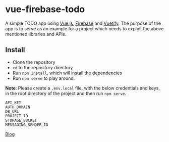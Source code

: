# vue-firebase-todo

A simple TODO app using [Vue.js](https://vuejs.org/), [Firebase](https://firebase.google.com/) and [Vuetify](https://vuetifyjs.com/en/). 
The purpose of the app is to serve as an example for a project which needs to exploit the above mentioned libraries and APIs.

## Install

* Clone the repository
* `cd` to the repository directory
* Run `npm install`, which will install the dependencies
* Run `npm serve` to play around.

**Note**: Please create a `.env.local` file, with the below credentials and keys, in the root directory of the project and then run `npm serve`.
```
API_KEY
AUTH_DOMAIN
DB_URL
PROJECT_ID
STORAGE_BUCKET
MESSAGING_SENDER_ID
```

[Blog](https://medium.com/@dushyantsabharwal/https-medium-com-dushyantsabharwal-realtime-app-with-vue-firebase-vuetify-474cdaa895fa)
